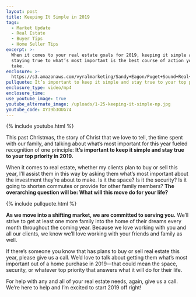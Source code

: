 ```yaml
---
layout: post
title: Keeping It Simple in 2019
tags:
  - Market Update
  - Real Estate
  - Buyer Tips
  - Home Seller Tips
excerpt: >-
  When it comes to your real estate goals for 2019, keeping it simple and
  staying true to what’s most important is the best course of action you can
  take.
enclosure: >-
  https://s3.amazonaws.com/vyralmarketing/Sandy+Eagon/Puget+Sound+Real+Estate+Agent-+Keeping+it+Simple+in+2019.mp4
pullquote: It’s important to keep it simple and stay true to your top priority in 2019.
enclosure_type: video/mp4
enclosure_time:
use_youtube_image: true
youtube_alternate_image: /uploads/1-25-keeping-it-simple-np.jpg
youtube_code: XYI9b3OUG74
---
```


{% include youtube.html %}

This past Christmas, the story of Christ that we love to tell, the time spent with our family, and talking about what’s most important for this year fueled recognition of one principle: **It’s important to keep it simple and stay true to your top priority in 2019.**

When it comes to real estate, whether my clients plan to buy or sell this year, I’ll assist them in this way by asking them what’s most important about the investment they’re about to make. Is it the space? Is it the security? Is it going to shorten commutes or provide for other family members? **The overarching question will be: What will this move do for your life?**

{% include pullquote.html %}

**As we move into a shifting market, we are committed to serving you.** We’ll strive to get at least one more family into the home of their dreams every month throughout the coming year. Because we love working with you and all our clients, we know we’ll love working with your friends and family as well.

If there’s someone you know that has plans to buy or sell real estate this year, please give us a call. We’d love to talk about getting them what’s most important out of a home purchase in 2019—that could mean the space, security, or whatever top priority that answers what it will do for their life.

For help with any and all of your real estate needs, again, give us a call. We’re here to help and I’m excited to start 2019 off right!